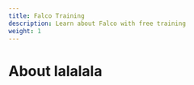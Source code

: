 ```yaml
---
title: Falco Training
description: Learn about Falco with free training
weight: 1
---
```


# About lalalala
